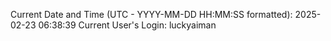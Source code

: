 Current Date and Time (UTC - YYYY-MM-DD HH:MM:SS formatted): 2025-02-23 06:38:39
Current User's Login: luckyaiman
